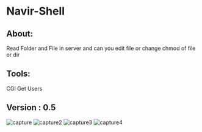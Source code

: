 # Navir-Shell
## About:
Read Folder and File in server and can you edit file or change chmod of file or dir

## Tools:
CGI
Get Users 

## Version : 0.5

![capture](https://user-images.githubusercontent.com/46041727/53378346-2093c980-391a-11e9-9481-d14d4b407e44.PNG)
![capture2](https://user-images.githubusercontent.com/46041727/53378354-27bad780-391a-11e9-8d51-eb37e30286b6.PNG)
![capture3](https://user-images.githubusercontent.com/46041727/53378360-2b4e5e80-391a-11e9-82fb-d3faf411950c.PNG)
![capture4](https://user-images.githubusercontent.com/46041727/53378385-35705d00-391a-11e9-8a46-6d4d3bcf6cb8.PNG)
